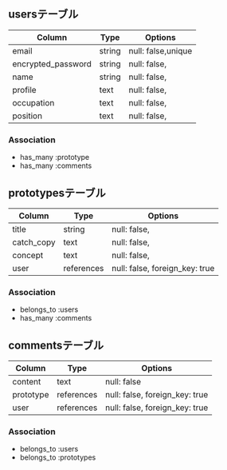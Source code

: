 ## usersテーブル
| Column              | Type       | Options                        |
| ------------------- | ---------- | ------------------------------ |
| email               | string     | null: false,unique             |
| encrypted_password  | string     | null: false,                   |
| name                | string     | null: false,                   |
| profile             | text       | null: false,                   |
| occupation          | text       | null: false,                   |
| position            | text       | null: false,                   |

### Association
- has_many :prototype
- has_many :comments

## prototypesテーブル
| Column             | Type        | Options                         |
| ------------------ | ----------- | ------------------------------- |
| title              | string      | null: false,                    |
| catch_copy         | text        | null: false,                    |
| concept            | text        | null: false,                    |
| user               | references  | null: false, foreign_key: true  |

### Association
- belongs_to :users
- has_many :comments

## commentsテーブル
| Column             | Type        | Options                         |
| ------------------ | ----------- | ------------------------------- |
| content            | text        | null: false                     |
| prototype          | references  | null: false, foreign_key: true  |
| user               | references  | null: false, foreign_key: true  |

### Association
- belongs_to :users
- belongs_to :prototypes